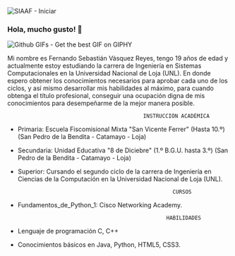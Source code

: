 <img src="https://siaaf.unl.edu.ec/static/img/logo.png" alt="SIAAF - Iniciar"/>

### Hola, mucho gusto! 👋

<img src="https://media1.giphy.com/headers/GitHub/w8ZJLtJbmuph.gif" alt="Github GIFs - Get the best GIF on GIPHY"/>

Mi nombre es Fernando Sebastián Vásquez Reyes, tengo 19 años de edad y actualmente estoy estudiando la carrera de Ingeniería en Sistemas Computacionales en la Universidad Nacional de Loja (UNL). En donde espero obtener los conocimientos necesarios para aprobar cada uno de los ciclos, y así mismo desarrollar mis habilidades al máximo, para cuando obtenga el título profesional, conseguir una ocupación digna de mis conocimientos para desempeñarme de la mejor manera posible. 
                                               
                                               INSTRUCCIÓN ACADÉMICA
                                               
- Primaria: Escuela Fiscomisional Mixta "San Vicente Ferrer" (Hasta 10.º) (San Pedro de la Bendita - Catamayo - Loja)

- Secundaria: Unidad Educativa "8 de Diciebre" (1.º B.G.U. hasta 3.º) (San Pedro de la Bendita - Catamayo - Loja)

- Superior: Cursando el segundo ciclo de la carrera de Ingeniería en Ciencias de la Computación en la Universidad Nacional de Loja (UNL).

                                                       CURSOS
                                                        
 - Fundamentos_de_Python_1: Cisco Networking Academy. 

                                                      HABILIDADES
 
- Lenguaje de programación C, C++
- Conocimientos básicos en Java, Python, HTML5, CSS3.
